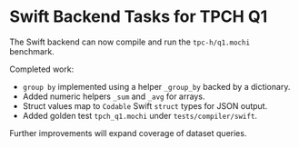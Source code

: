 # Swift Backend Tasks for TPCH Q1

The Swift backend can now compile and run the `tpc-h/q1.mochi` benchmark.

Completed work:

- `group by` implemented using a helper `_group_by` backed by a dictionary.
- Added numeric helpers `_sum` and `_avg` for arrays.
- Struct values map to `Codable` Swift `struct` types for JSON output.
- Added golden test `tpch_q1.mochi` under `tests/compiler/swift`.

Further improvements will expand coverage of dataset queries.
